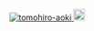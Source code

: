 <p align="left">
  <a href="https://github.com/tomohiro-aoki/tomohiro-aoki/">
    <img src="https://komarev.com/ghpvc/?username=tomohiro-aoki" alt="tomohiro-aoki" />
  </a>
  <a href="https://github.com/tomohiro-aoki">
    <img height="20" src="https://img.shields.io/github/followers/tomohiro-aoki?label=follow&logo=github&style=flat" />
  </a>
</p>

